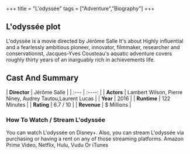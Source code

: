 +++
title = "L'odyssée"
tags = ["Adventure","Biography"]
+++
## L'odyssée plot
L'odyssée is a movie directed by Jérôme Salle It's about Highly influential and a fearlessly ambitious pioneer, innovator, filmmaker, researcher and conservationist, Jacques-Yves Cousteau's aquatic adventure covers roughly thirty years of an inarguably rich in achievements life.
## Cast And Summary
| **Director**      | Jérôme Salle |
    | :---        |    :----:   |
    |  **Actors** | Lambert Wilson, Pierre Niney, Audrey Tautou,Laurent Lucas |
    | **Year**   | 2016    |
    |  **Runtime** | 122 Minutes |
    |  **Rating** | 6.7 / 10 | 
    |  **Revenue** | $ Millions |
### How To Watch / Stream L'odyssée
You can watch L'odyssée on Disney+.
Also, you can stream L'odyssée via purchasing or having a rent on any of those streaming platforms.
Amazon Prime Video, Netflix, Hulu, Vudu Or iTunes